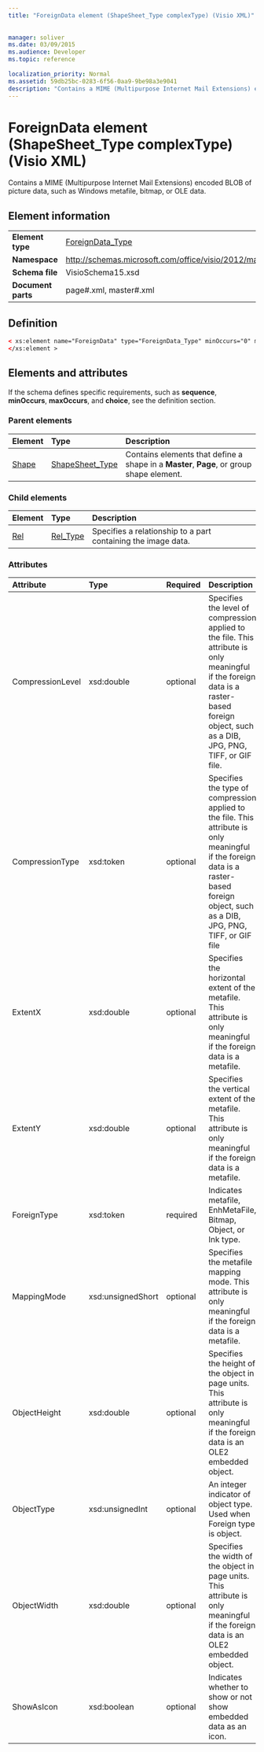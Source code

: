 ```yaml
---
title: "ForeignData element (ShapeSheet_Type complexType) (Visio XML)"
 
 
manager: soliver
ms.date: 03/09/2015
ms.audience: Developer
ms.topic: reference
 
localization_priority: Normal
ms.assetid: 59db25bc-0283-6f56-0aa9-9be98a3e9041
description: "Contains a MIME (Multipurpose Internet Mail Extensions) encoded BLOB of picture data, such as Windows metafile, bitmap, or OLE data."
---
```


# ForeignData element (ShapeSheet_Type complexType) (Visio XML)

Contains a MIME (Multipurpose Internet Mail Extensions) encoded BLOB of picture data, such as Windows metafile, bitmap, or OLE data.
  
## Element information

|||
|:-----|:-----|
|**Element type** <br/> |[ForeignData_Type](foreigndata_type-complextypevisio-xml.md) <br/> |
|**Namespace** <br/> |http://schemas.microsoft.com/office/visio/2012/main  <br/> |
|**Schema file** <br/> |VisioSchema15.xsd  <br/> |
|**Document parts** <br/> |page#.xml, master#.xml  <br/> |
   
## Definition

```XML
< xs:element name="ForeignData" type="ForeignData_Type" minOccurs="0" maxOccurs="1" >
</xs:element >
```

## Elements and attributes

If the schema defines specific requirements, such as **sequence**, **minOccurs**, **maxOccurs**, and **choice**, see the definition section. 
  
### Parent elements

|**Element**|**Type**|**Description**|
|:-----|:-----|:-----|
|[Shape](shape-element-shapes_type-complextypevisio-xml.md) <br/> |[ShapeSheet_Type](shapesheet_type-complextypevisio-xml.md) <br/> |Contains elements that define a shape in a **Master**, **Page**, or group shape element.  <br/> |
   
### Child elements

|**Element**|**Type**|**Description**|
|:-----|:-----|:-----|
|[Rel](shape-element-shapes_type-complextypevisio-xml.md) <br/> |[Rel_Type](shapesheet_type-complextypevisio-xml.md) <br/> |Specifies a relationship to a part containing the image data.  <br/> |
   
### Attributes

|**Attribute**|**Type**|**Required**|**Description**|**Possible values**|
|:-----|:-----|:-----|:-----|:-----|
|CompressionLevel  <br/> |xsd:double  <br/> |optional  <br/> |Specifies the level of compression applied to the file. This attribute is only meaningful if the foreign data is a raster-based foreign object, such as a DIB, JPG, PNG, TIFF, or GIF file.  <br/> |Values of the xsd:double type.  <br/> |
|CompressionType  <br/> |xsd:token  <br/> |optional  <br/> |Specifies the type of compression applied to the file. This attribute is only meaningful if the foreign data is a raster-based foreign object, such as a DIB, JPG, PNG, TIFF, or GIF file  <br/> |Values of the xsd:token type.  <br/> |
|ExtentX  <br/> |xsd:double  <br/> |optional  <br/> |Specifies the horizontal extent of the metafile. This attribute is only meaningful if the foreign data is a metafile.  <br/> |Values of the xsd:double type.  <br/> |
|ExtentY  <br/> |xsd:double  <br/> |optional  <br/> |Specifies the vertical extent of the metafile. This attribute is only meaningful if the foreign data is a metafile.  <br/> |Values of the xsd:double type.  <br/> |
|ForeignType  <br/> |xsd:token  <br/> |required  <br/> |Indicates metafile, EnhMetaFile, Bitmap, Object, or Ink type.  <br/> |Values of the xsd:token type.  <br/> |
|MappingMode  <br/> |xsd:unsignedShort  <br/> |optional  <br/> |Specifies the metafile mapping mode. This attribute is only meaningful if the foreign data is a metafile.  <br/> |Values of the xsd:unsignedShort type.  <br/> |
|ObjectHeight  <br/> |xsd:double  <br/> |optional  <br/> |Specifies the height of the object in page units. This attribute is only meaningful if the foreign data is an OLE2 embedded object.  <br/> |Values of the xsd:double type.  <br/> |
|ObjectType  <br/> |xsd:unsignedInt  <br/> |optional  <br/> |An integer indicator of object type. Used when Foreign type is object.  <br/> |Values of the xsd:unsignedInt type.  <br/> |
|ObjectWidth  <br/> |xsd:double  <br/> |optional  <br/> |Specifies the width of the object in page units. This attribute is only meaningful if the foreign data is an OLE2 embedded object.  <br/> |Values of the xsd:double type.  <br/> |
|ShowAsIcon  <br/> |xsd:boolean  <br/> |optional  <br/> |Indicates whether to show or not show embedded data as an icon.  <br/> |Values of the xsd:boolean type.  <br/> |
   

